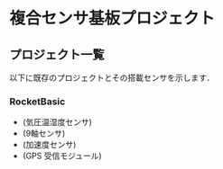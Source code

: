 # 複合センサ基板プロジェクト

## プロジェクト一覧
以下に既存のプロジェクトとその搭載センサを示します．

### RocketBasic

- (気圧温湿度センサ)
- (9軸センサ)
- (加速度センサ)
- (GPS 受信モジュール)
